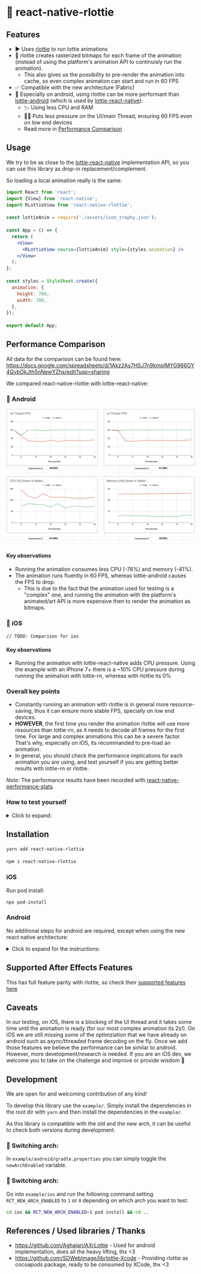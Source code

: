 # 🌈 react-native-rlottie

## Features

- ▶️ Uses [rlottie](https://github.com/Samsung/rlottie) to run lottie animations
- 🌠 rlottie creates rasterized bitmaps for each frame of the animation (instead of using the platform's animation API to continuisly run the animation).
    - This also gives us the possibility to pre-render the animation into cache, so even complex animation can start and run in 60 FPS
-  ✅ Compatible with the new architecture (Fabric)
- 🤖 Especially on android, using rlottie can be more performant than [lottie-android](https://github.com/airbnb/lottie-android) (which is used by [lottie-react-native](https://github.com/lottie-react-native/lottie-react-native)):
  - 📉 Using less CPU and RAM
  - 🏃‍♂️ Puts less pressure on the UI/main Thread, ensuring 60 FPS even on low end devices
  - Read more in [Performance Comparison](#performance-comparison)

## Usage

We try to be as close to the [lottie-react-native](https://github.com/lottie-react-native/lottie-react-native) implementation API, so you can use this library as drop-in replacement/complement.

So loading a local animation really is the same:

```jsx
import React from 'react';
import {View} from 'react-native';
import RLottieView from 'react-native-rlottie';

const lottieAnim = require('./assets/icon_trophy.json');

const App = () => {
  return (
    <View>
      <RLottieView source={lottieAnim} style={styles.animation} />
    </View>
  );
};

const styles = StyleSheet.create({
  animation: {
    height: 700,
    width: 700,
  },
});

export default App;
```

## Performance Comparison

All data for the comparison can be found here: https://docs.google.com/spreadsheets/d/1Akz2As7HSJ7n9kmpIMYG966GY4QybOkJth5nNewYZhs/edit?usp=sharing

We compared react-native-rlottie with lottie-react-native:


### 🤖 Android 

![react-native-rlottie vs lottie-react-native](./_img/android_metrics.png)

#### Key observations

- Running the animation consumes less CPU (-76%) and memory (-41%).
- The animation runs fluently in 60 FPS, whereas lottie-android causes the FPS to drop.
  - This is due to the fact that the animation used for testing is a "complex" one, and running the animation with the platform's animated/art API is more expensive then to render the animation as bitmaps.

### 🍎 iOS

```
// TODO: Comparison for ios
```

#### Key observations

- Running the animation with lottie-react-native adds CPU pressure. Using the example with an iPhone 7+ there is a ~10% CPU pressure during running the animation with lottie-rn, whereas with rlottie its 0%

### Overall key points

- Constantly running an animation with rlottie is in general more resource-saving, thus it can ensure more stable FPS, specially on low end devices.
- **HOWEVER**, the first time you render the animation rlottie will use _more_ resources than lottie-rn, as it needs to decode all frames for the first time. For large and complex animations this can be a severe factor. That's why, especially on iOS, its recommanded to pre-load an animation.
- In general, you should check the performance implications for each animation you are using, and test yourself if you are getting better results with lottie-rn or rlottie.

_Note:_ The performance results have been recorded with [react-native-performance-stats](https://github.com/skillnation/react-native-performance-stats).

### How to test yourself 

<details>
    <summary>Click to expand:</summary>

- Setup the example app on your machine
- You might want to replace the animation to test with your own. Simply replace the file `example/assets/icon_trophy.json`
- First, open the "Performance test: RLottie" screen in the example app and press start.
- Wait ~20 seconds until an array is printed to your console output
- Copy that data to a online service that convert JSON data in CSV: https://www.convertcsv.com/json-to-csv.htm
- Copy the resulting table and paste the data in a copy of the benchmark google sheet named earlier
- Repeat the same with the lottie-react-native screen
</details>

## Installation

```bash
yarn add react-native-rlottie

npm i react-native-rlottie
```

### iOS

Run pod install:

```bash
npx pod-install
```

### Android

No additional steps for android are required, except when using the new react native architecture:

<details>
    <summary>Click to expand for the instructions:</summary>

(_Note:_ This setup is required to to the fact that the on android Autolinking doesn't work with the new architecture out of the box. This procedure will change in the future.)

1. Open `android/app/build.gradle` file and update the file as it follows:
    ```diff
    defaultConfig {
        ...
        "PROJECT_BUILD_DIR=$buildDir",
        "REACT_ANDROID_DIR=$rootDir/../node_modules/react-native/ReactAndroid",
    -   "REACT_ANDROID_BUILD_DIR=$rootDir/../node_modules/react-native/ReactAndroid/build"
    +   "REACT_ANDROID_BUILD_DIR=$rootDir/../node_modules/react-native/ReactAndroid/build",
    +   "NODE_MODULES_DIR=$rootDir/../node_modules/"
        cFlags "-Wall", "-Werror", "-fexceptions", "-frtti", "-DWITH_INSPECTOR=1"
        cppFlags "-std=c++17"
    ```
1. Open the `android/app/src/main/jni/Android.mk` file and update the file as it follows:
    ```diff
        # If you wish to add a custom TurboModule or Fabric component in your app you
        # will have to include the following autogenerated makefile.
        # include $(GENERATED_SRC_DIR)/codegen/jni/Android.mk
    +
    +   # Includes the MK file for `react-native-rlottie`
    +   include $(NODE_MODULES_DIR)/react-native-rlottie/android/build/generated/source/codegen/jni/Android.mk
    +
        include $(CLEAR_VARS)
    ```
1. In the same file above, go to the `LOCAL_SHARED_LIBRARIES` setting and add the following line:
    ```diff
        libreact_codegen_rncore \
    +   libreact_codegen_rlottieview \
        libreact_debug \
    ```
1. Open the `android/app/src/main/jni/MainComponentsRegistry.cpp` file and update the file as it follows:
    1. Add the import for the RLottieView:
        ```diff
            #include <react/renderer/components/answersolver/ComponentDescriptors.h>
        +   #include <react/renderer/components/rlottieview/ComponentDescriptors.h>
            #include <react/renderer/components/rncore/ComponentDescriptors.h>
        ```
    1. Add the following check in the `sharedProviderRegistry` constructor:
        ```diff
            auto providerRegistry = CoreComponentsRegistry::sharedProviderRegistry();

            // Custom Fabric Components go here. You can register custom
            // components coming from your App or from 3rd party libraries here.
            //
            // providerRegistry->add(concreteComponentDescriptorProvider<
            //        AocViewerComponentDescriptor>());
        +   providerRegistry->add(concreteComponentDescriptorProvider<RLottieViewComponentDescriptor>());

            return providerRegistry;
        }
        ```
</details>    

## Supported After Effects Features

This has full feature parity with rlottie, so check their [supported features here](https://github.com/Samsung/rlottie#supported-after-effects-features)
 
## Caveats
    
In our testing, on iOS, there is a blocking of the UI thread and it takes some time until the animation is ready (for our most complex animation its 2s!).
On iOS we are still missing some of the optimziation that we have already on android such as async/threaded frame decoding on the fly.
Once we add those features we believe the performance can be similar to android. However, more development/research is needed.
If you are an iOS dev, we welcome you to take on the challenge and improve or provide wisdom 🙌

## Development
    
We are open for and welcoming contribution of any kind!

To develop this library use the `example/`. Simply install the dependencies in the root dir
with `yarn` and then install the dependencies in the `example/`.

As this library is compatible with the old and the new arch, it can be useful to check both versions during development.

### 🤖 Switching arch:

In `example/android/gradle.properties` you can simply toggle the `newArchEnabled` variable.

### 🍎 Switching arch:

Go into `example/ios` and run the following command setting `RCT_NEW_ARCH_ENABLED` to `1` or `0` depending on which arch you want to test:

```bash
cd ios && RCT_NEW_ARCH_ENABLED=1 pod install && cd ..
```

## References / Used libraries / Thanks

- https://github.com/Aghajari/AXrLottie - Used for android implementation, does all the heavy lifting, thx <3
- https://github.com/SDWebImage/librlottie-Xcode - Providing rlottie as cocoapods package, ready to be consumed by XCode, thx <3
